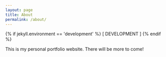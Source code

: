 ```yaml
---
layout: page
title: About
permalink: /about/
---
```

<!-- Dummy development text to verify that my website has been built for production when going live -->
{% if jekyll.environment == 'development' %}
[ DEVELOPMENT ]
{% endif %}

This is my personal portfolio website. There will be more to come!
